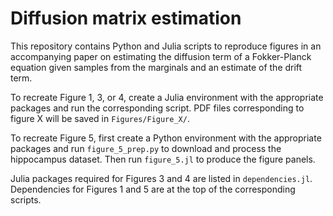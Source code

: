 # Diffusion matrix estimation

This repository contains Python and Julia scripts to reproduce figures in an accompanying paper on estimating the diffusion term of a Fokker-Planck equation given samples from the marginals and an estimate of the drift term.

To recreate Figure 1, 3, or 4, create a Julia environment with the appropriate packages and run the corresponding script. PDF files corresponding to figure X will be saved in `Figures/Figure_X/`.

To recreate Figure 5, first create a Python environment with the appropriate packages and run `figure_5_prep.py` to download and process the hippocampus dataset. Then run `figure_5.jl` to produce the figure panels.

Julia packages required for Figures 3 and 4 are listed in `dependencies.jl`. Dependencies for Figures 1 and 5 are at the top of the corresponding scripts.